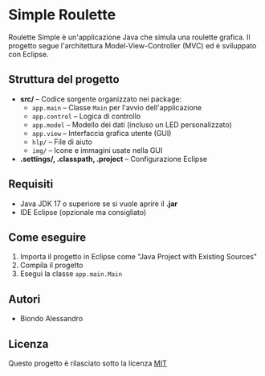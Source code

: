 # Simple Roulette

Roulette Simple è un'applicazione Java che simula una roulette grafica. Il progetto segue l'architettura Model-View-Controller (MVC) ed è sviluppato con Eclipse.

## Struttura del progetto

- **src/** – Codice sorgente organizzato nei package:
  - `app.main` – Classe `Main` per l'avvio dell'applicazione
  - `app.control` – Logica di controllo
  - `app.model` – Modello dei dati (incluso un LED personalizzato)
  - `app.view` – Interfaccia grafica utente (GUI)
  - `hlp/` – File di aiuto
  - `img/` – Icone e immagini usate nella GUI
- **.settings/, .classpath, .project** – Configurazione Eclipse

## Requisiti

- Java JDK 17 o superiore se si vuole aprire il **.jar**
- IDE Eclipse (opzionale ma consigliato)

## Come eseguire

1. Importa il progetto in Eclipse come "Java Project with Existing Sources"
2. Compila il progetto
3. Esegui la classe `app.main.Main`

## Autori

- Biondo Alessandro

## Licenza

Questo progetto è rilasciato sotto la licenza [MIT](./LICENSE)
